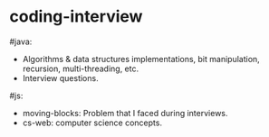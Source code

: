 coding-interview
================

#java:
 - Algorithms &amp; data structures implementations, bit manipulation, recursion, multi-threading, etc.
 - Interview questions.

#js:
 - moving-blocks: Problem that I faced during interviews.
 - cs-web: computer science concepts.
